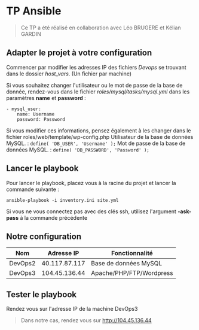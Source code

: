 # TP Ansible
> Ce TP a été réalisé en collaboration avec Léo BRUGERE et Kélian GARDIN

## Adapter le projet à votre configuration

Commencer par modifier les adresses IP des fichiers *Devops* se trouvant dans le dossier *host_vars*. (Un fichier par machine)

Si vous souhaitez changer l'utilisateur ou le mot de passe de la base de donnée, rendez-vous dans le fichier *roles/mysql/tasks/mysql.yml* dans les paramètres **name** et **password** :
```
- mysql_user:
    name: Username
    password: Password
```
Si vous modifier ces informations, pensez également à les changer dans le fichier roles/web/template/wp-config.php
Utilisateur de la base de données MySQL. :
```define( 'DB_USER', 'Username' );```
Mot de passe de la base de données MySQL. :
```define( 'DB_PASSWORD', 'Password' );```

## Lancer le playbook
Pour lancer le playbook, placez vous à la racine du projet et lancer la commande suivante :
```
ansible-playbook -i inventory.ini site.yml
```
Si vous ne vous connectez pas avec des clés ssh, utilisez l'argument **-ask-pass** à la commande précédente


## Notre configuration

|Nom             |Adresse IP             |Fonctionnalité          |
|----------------|-----------------------|------------------------|
|DevOps2         |40.117.87.117          |Base de données MySQL   |
|DevOps3         |104.45.136.44          |Apache/PHP/FTP/Wordpress|

## Tester le playbook
Rendez vous sur l'adresse IP de la machine DevOps3
>Dans notre cas, rendez vous sur http://104.45.136.44
